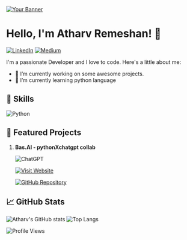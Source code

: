 <!-- Replace the URL with a link to your banner image -->
[![Your Banner](https://your-banner-image-url)](https://your-portfolio-or-website-url)

# Hello, I'm Atharv Remeshan! 👋

[![LinkedIn](https://img.shields.io/badge/LinkedIn-Follow-black?style=for-the-badge&logo=linkedin&labelColor=000000)]([https://www.linkedin.com/in/your-username/](https://www.linkedin.com/in/your-username/)https://www.linkedin.com/in/your-username/)
[![Medium](https://img.shields.io/badge/Medium-Follow-black?style=for-the-badge&logo=medium&labelColor=black)]([https://medium.com/@your-username/](https://medium.com/@atharv.rem)https://medium.com/@atharv.rem)

I'm a passionate Developer and I love to code. Here's a little about me:
- 🔭 I’m currently working on some awesome projects.
- 🌱 I’m currently learning python language

## 🚀 Skills
![Python](https://img.shields.io/badge/python-3670A0?style=for-the-badge&logo=python&logoColor=ffdd54)

## 🌟 Featured Projects

1. **Bas.AI - pythonXchatgpt collab**
   
   ![ChatGPT](https://img.shields.io/badge/chatGPT-74aa9c?style=for-the-badge&logo=openai&logoColor=white)
   
   [![Visit Website](https://img.shields.io/badge/Visit%20Website-Click%20Here-black?style=for-the-badge)](https://basaitech.wixsite.com/bas-ai)
   
   [![GitHub Repository](https://img.shields.io/badge/GitHub-Repository-black?style=for-the-badge&logo=github)](https://github.com/d4r534/Bas.AI)


## 📈 GitHub Stats

![Atharv's GitHub stats](https://github-readme-stats.vercel.app/api?username=d4r534&show_icons=true&hide=contribs,prs&cache_seconds=86400&theme=merko)
![Top Langs](https://github-readme-stats.vercel.app/api/top-langs/?username=d4r534&layout=compact&theme=dark)

![Profile Views](https://komarev.com/ghpvc/?username=d4r534&color=000000&style=flat&label=Profile+Views)





